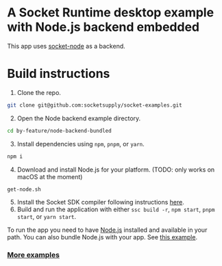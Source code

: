 # A Socket Runtime desktop example with Node.js backend embedded

This app uses [socket-node](https://github.com/socketsupply/socket-node) as a backend.

# Build instructions

1. Clone the repo.
```bash
git clone git@github.com:socketsupply/socket-examples.git
```
2. Open the Node backend example directory.
```bash
cd by-feature/node-backend-bundled
```
3. Install dependencies using `npm`, `pnpm`, or `yarn`.
```bash
npm i
```
4. Download and install Node.js for your platform. (TODO: only works on macOS at the moment)
```bash
get-node.sh
```
5. Install the Socket SDK compiler following instructions [here](https://socketsupply.co/docs).
6. Build and run the application with either `ssc build -r`, `npm start`, `pnpm start`, or `yarn start`.

To run the app you need to have [Node.js](https://nodejs.org/en/) installed and available in your path.
You can also bundle Node.js with your app. See [this example](../node-backend-bundled/).

### [More examples](../../README.md)
